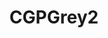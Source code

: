 ---
title: CGPGrey2
crosslinks:
- HelloInternet
- EndFPTP
- autotldr
- CGPGrey
- videos
- Cortex
- vexillology
- xkcd
- Entrepreneur
- vulkan
- HIMuseum
- apple
- oregon
- pics
- oddlysatisfying
- canada
- Pathfinder_RPG
- technology
- ProgrammerHumor
- ShittyLifeProTips
---
